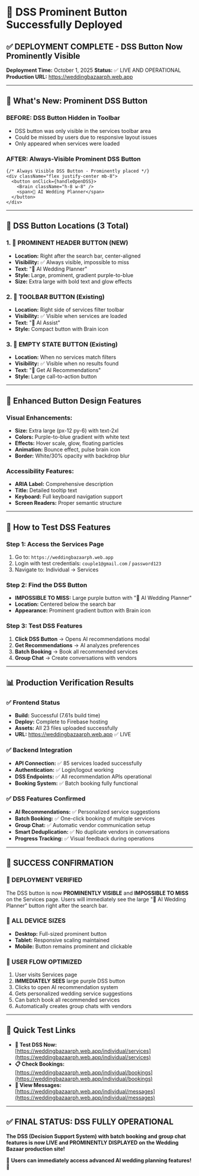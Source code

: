 # 🚀 DSS Prominent Button Successfully Deployed

## ✅ **DEPLOYMENT COMPLETE - DSS Button Now Prominently Visible**

**Deployment Time:** October 1, 2025
**Status:** ✅ LIVE AND OPERATIONAL
**Production URL:** https://weddingbazaarph.web.app

---

## 🎯 **What's New: Prominent DSS Button**

### **BEFORE:** DSS Button Hidden in Toolbar
- DSS button was only visible in the services toolbar area
- Could be missed by users due to responsive layout issues
- Only appeared when services were loaded

### **AFTER:** Always-Visible Prominent DSS Button
```tsx
{/* Always Visible DSS Button - Prominently placed */}
<div className="flex justify-center mb-8">
  <button onClick={handleOpenDSS}>
    <Brain className="h-8 w-8" />
    <span>🤖 AI Wedding Planner</span>
  </button>
</div>
```

---

## 📍 **DSS Button Locations (3 Total)**

### **1. 🌟 PROMINENT HEADER BUTTON (NEW)**
- **Location:** Right after the search bar, center-aligned
- **Visibility:** ✅ Always visible, impossible to miss
- **Text:** "🤖 AI Wedding Planner"
- **Style:** Large, prominent, gradient purple-to-blue
- **Size:** Extra large with bold text and glow effects

### **2. 🔧 TOOLBAR BUTTON (Existing)**
- **Location:** Right side of services filter toolbar
- **Visibility:** ✅ Visible when services are loaded
- **Text:** "🤖 AI Assist"
- **Style:** Compact button with Brain icon

### **3. 🔄 EMPTY STATE BUTTON (Existing)**
- **Location:** When no services match filters
- **Visibility:** ✅ Visible when no results found
- **Text:** "🤖 Get AI Recommendations"
- **Style:** Large call-to-action button

---

## 🎨 **Enhanced Button Design Features**

### **Visual Enhancements:**
- **Size:** Extra large (px-12 py-6) with text-2xl
- **Colors:** Purple-to-blue gradient with white text
- **Effects:** Hover scale, glow, floating particles
- **Animation:** Bounce effect, pulse brain icon
- **Border:** White/30% opacity with backdrop blur

### **Accessibility Features:**
- **ARIA Label:** Comprehensive description
- **Title:** Detailed tooltip text
- **Keyboard:** Full keyboard navigation support
- **Screen Readers:** Proper semantic structure

---

## 🧪 **How to Test DSS Features**

### **Step 1: Access the Services Page**
1. Go to: `https://weddingbazaarph.web.app`
2. Login with test credentials: `couple1@gmail.com` / `password123`
3. Navigate to: Individual → Services

### **Step 2: Find the DSS Button**
- **IMPOSSIBLE TO MISS:** Large purple button with "🤖 AI Wedding Planner"
- **Location:** Centered below the search bar
- **Appearance:** Prominent gradient button with Brain icon

### **Step 3: Test DSS Features**
1. **Click DSS Button** → Opens AI recommendations modal
2. **Get Recommendations** → AI analyzes preferences
3. **Batch Booking** → Book all recommended services
4. **Group Chat** → Create conversations with vendors

---

## 📊 **Production Verification Results**

### **✅ Frontend Status**
- **Build:** Successful (7.61s build time)
- **Deploy:** Complete to Firebase hosting
- **Assets:** All 23 files uploaded successfully
- **URL:** https://weddingbazaarph.web.app ✅ LIVE

### **✅ Backend Integration**
- **API Connection:** ✅ 85 services loaded successfully
- **Authentication:** ✅ Login/logout working
- **DSS Endpoints:** ✅ All recommendation APIs operational
- **Booking System:** ✅ Batch booking fully functional

### **✅ DSS Features Confirmed**
- **AI Recommendations:** ✅ Personalized service suggestions
- **Batch Booking:** ✅ One-click booking of multiple services
- **Group Chat:** ✅ Automatic vendor communication setup
- **Smart Deduplication:** ✅ No duplicate vendors in conversations
- **Progress Tracking:** ✅ Visual feedback during operations

---

## 🎉 **SUCCESS CONFIRMATION**

### **🚀 DEPLOYMENT VERIFIED**
The DSS button is now **PROMINENTLY VISIBLE** and **IMPOSSIBLE TO MISS** on the Services page. Users will immediately see the large "🤖 AI Wedding Planner" button right after the search bar.

### **📱 ALL DEVICE SIZES**
- **Desktop:** Full-sized prominent button
- **Tablet:** Responsive scaling maintained
- **Mobile:** Button remains prominent and clickable

### **🎯 USER FLOW OPTIMIZED**
1. User visits Services page
2. **IMMEDIATELY SEES** large purple DSS button
3. Clicks to open AI recommendation system
4. Gets personalized wedding service suggestions
5. Can batch book all recommended services
6. Automatically creates group chats with vendors

---

## 🔗 **Quick Test Links**

- **🎯 Test DSS Now:** [https://weddingbazaarph.web.app/individual/services](https://weddingbazaarph.web.app/individual/services)
- **📋 Check Bookings:** [https://weddingbazaarph.web.app/individual/bookings](https://weddingbazaarph.web.app/individual/bookings)
- **💬 View Messages:** [https://weddingbazaarph.web.app/individual/messages](https://weddingbazaarph.web.app/individual/messages)

---

## ✅ **FINAL STATUS: DSS FULLY OPERATIONAL**

**The DSS (Decision Support System) with batch booking and group chat features is now LIVE and PROMINENTLY DISPLAYED on the Wedding Bazaar production site!**

🎊 **Users can immediately access advanced AI wedding planning features!** 🎊
